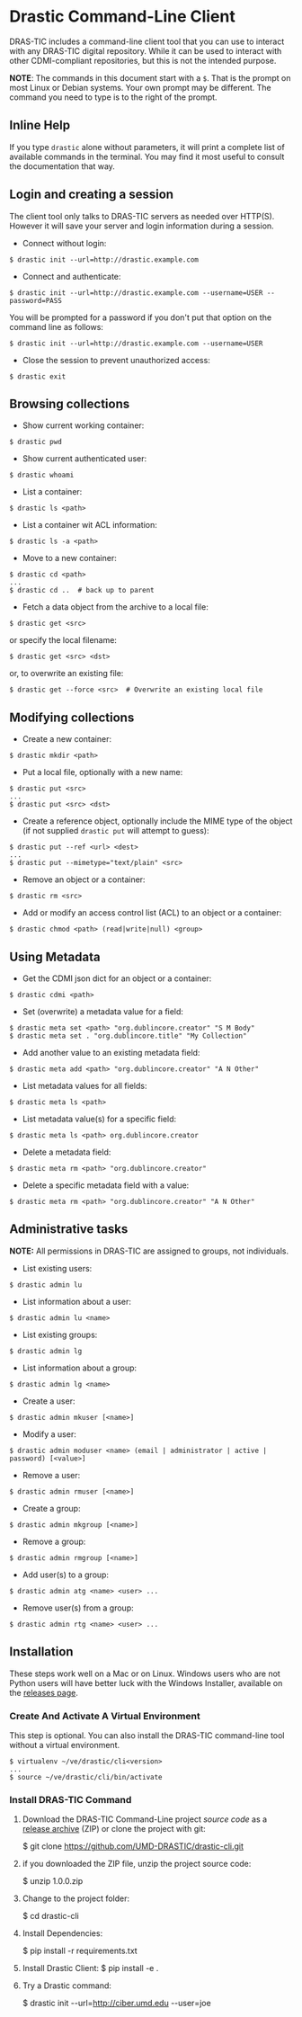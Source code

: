 # Drastic Command-Line Client

DRAS-TIC includes a command-line client tool that you can use to interact with any DRAS-TIC digital repository. While it can be used to interact with other CDMI-compliant repositories, but this is not the intended purpose.

**NOTE**: The commands in this document start with a `$`. That is the prompt on most Linux or Debian systems. Your own prompt may be different. The command you need to type is to the right of the prompt.


## Inline Help

If you type `drastic` alone without parameters, it will print a complete list of available commands in the terminal. You may find it most useful to consult the documentation that way.


## Login and creating a session
The client tool only talks to DRAS-TIC servers as needed over HTTP(S). However it will save your server and login information during a session.

* Connect without login:
```
$ drastic init --url=http://drastic.example.com
```

* Connect and authenticate:
```
$ drastic init --url=http://drastic.example.com --username=USER --password=PASS
```

You will be prompted for a password if you don't put that option on the command line as follows:
```
$ drastic init --url=http://drastic.example.com --username=USER
```

* Close the session to prevent unauthorized access:
```
$ drastic exit
```


## Browsing collections
* Show current working container:
```
$ drastic pwd
```

* Show current authenticated user:
```
$ drastic whoami
```

* List a container:
```
$ drastic ls <path>
```

* List a container wit ACL information:
```
$ drastic ls -a <path>
```

* Move to a new container:
```
$ drastic cd <path>
...
$ drastic cd ..  # back up to parent
```

* Fetch a data object from the archive to a local file:
```
$ drastic get <src>
```
or specify the local filename:
```
$ drastic get <src> <dst>
```
or, to overwrite an existing file:
```
$ drastic get --force <src>  # Overwrite an existing local file
```


## Modifying collections
* Create a new container:
```
$ drastic mkdir <path>
```

* Put a local file, optionally with a new name:
```
$ drastic put <src>
...
$ drastic put <src> <dst>
```

* Create a reference object, optionally include the MIME type of the object (if not supplied ``drastic put`` will attempt
to guess):
```
$ drastic put --ref <url> <dest>
...
$ drastic put --mimetype="text/plain" <src>
```

* Remove an object or a container:
```
$ drastic rm <src>
```

* Add or modify an access control list (ACL) to an object or a container:
```
$ drastic chmod <path> (read|write|null) <group>
```


## Using Metadata

* Get the CDMI json dict for an object or a container:
```
$ drastic cdmi <path>
```

* Set (overwrite) a metadata value for a field:
```
$ drastic meta set <path> "org.dublincore.creator" "S M Body"
$ drastic meta set . "org.dublincore.title" "My Collection"
```

* Add another value to an existing metadata field:
```
$ drastic meta add <path> "org.dublincore.creator" "A N Other"
```

* List metadata values for all fields:
```
$ drastic meta ls <path>
```

* List metadata value(s) for a specific field:
```
$ drastic meta ls <path> org.dublincore.creator
```

* Delete a metadata field:
```
$ drastic meta rm <path> "org.dublincore.creator"
```

* Delete a specific metadata field with a value:
```
$ drastic meta rm <path> "org.dublincore.creator" "A N Other"
```


## Administrative tasks

**NOTE:** All permissions in DRAS-TIC are assigned to groups, not individuals.

* List existing users:
```
$ drastic admin lu
```

* List information about a user:
```
$ drastic admin lu <name>
```

* List existing groups:
```
$ drastic admin lg
```

* List information about a group:
```
$ drastic admin lg <name>
```

* Create a user:
```
$ drastic admin mkuser [<name>]
```

* Modify a user:
```
$ drastic admin moduser <name> (email | administrator | active | password) [<value>]
```

* Remove a user:
```
$ drastic admin rmuser [<name>]
```

* Create a group:
```
$ drastic admin mkgroup [<name>]
```

* Remove a group:
```
$ drastic admin rmgroup [<name>]
```

* Add user(s) to a group:
```
$ drastic admin atg <name> <user> ...
```

* Remove user(s) from a group:
```
$ drastic admin rtg <name> <user> ...
```


## Installation

These steps work well on a Mac or on Linux. Windows users who are not Python users will have better luck with the Windows Installer, available on the [releases page](https://github.com/UMD-DRASTIC/drastic-cli/releases).


### Create And Activate A Virtual Environment

This step is optional. You can also install the DRAS-TIC command-line tool without a virtual environment.

    $ virtualenv ~/ve/drastic/cli<version>
    ...
    $ source ~/ve/drastic/cli/bin/activate


### Install DRAS-TIC Command

1. Download the DRAS-TIC Command-Line project *source code*
as a [release archive](https://github.com/UMD-DRASTIC/drastic-cli/releases) (ZIP) or clone the project with git:

    $ git clone https://github.com/UMD-DRASTIC/drastic-cli.git

1. if you downloaded the ZIP file, unzip the project source code:

    $ unzip 1.0.0.zip

1. Change to the project folder:

    $ cd drastic-cli

1. Install Dependencies:

    $ pip install -r requirements.txt

1. Install Drastic Client:
    $ pip install -e .

1. Try a Drastic command:

    $ drastic init --url=http://ciber.umd.edu --user=joe
